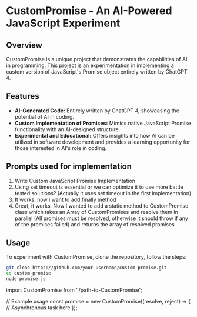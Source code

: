 # CustomPromise - An AI-Powered JavaScript Experiment

## Overview

CustomPromise is a unique project that demonstrates the capabilities of AI in programming. This project is an experimentation in implementing a custom version of JavaScript's Promise object entirely written by ChatGPT 4.

## Features

- **AI-Generated Code:** Entirely written by ChatGPT 4, showcasing the potential of AI in coding.
- **Custom Implementation of Promises:** Mimics native JavaScript Promise functionality with an AI-designed structure.
- **Experimental and Educational:** Offers insights into how AI can be utilized in software development and provides a learning opportunity for those interested in AI's role in coding.

## Prompts used for implementation

1. Write Custom JavaScript Promise Implementation
2. Using set timeout is essential or we can optimize it to use more battle tested solutions? (Actually it uses set timeout in the first implementation)
3. It works, now i want to add finally method
4. Great, it works, Now I wanted to add a static method to CustomPromise class which takes an Array of CustomPromises and resolve them in parallel (All promises must be resolved, otherwise it should throw if any of the promises failed) and returns the array of resolved promises

## Usage

To experiment with CustomPromise, clone the repository, follow the steps:

```bash
git clone https://github.com/your-username/custom-promise.git
cd custom-promise
node promise.js
```

import CustomPromise from './path-to-CustomPromise';

// Example usage
const promise = new CustomPromise((resolve, reject) => {
// Asynchronous task here
});
